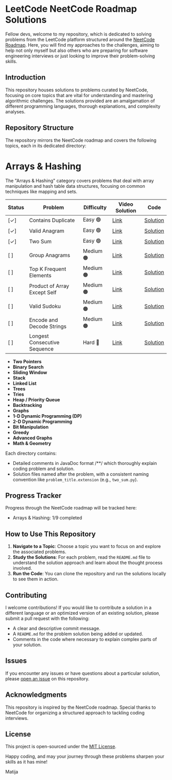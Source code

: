 # LeetCode NeetCode Roadmap Solutions

Fellow devs, welcome to my repository, which is dedicated to solving problems from the LeetCode platform structured around the [NeetCode Roadmap](https://neetcode.io/roadmap). Here, you will find my approaches to the challenges, aiming to help not only myself but also others who are preparing for software engineering interviews or just looking to improve their problem-solving skills.

## Introduction

This repository houses solutions to problems curated by NeetCode, focusing on core topics that are vital for understanding and mastering algorithmic challenges. The solutions provided are an amalgamation of different programming languages, thorough explanations, and complexity analyses.

## Repository Structure

The repository mirrors the NeetCode roadmap and covers the following topics, each in its dedicated directory:

# Arrays & Hashing

The "Arrays & Hashing" category covers problems that deal with array manipulation and hash table data structures, focusing on common techniques like mapping and sets.

| Status | Problem | Difficulty      | Video Solution | Code |
|--------|---------|-----------------|----------------|------|
| [✓]    | Contains Duplicate | Easy 🟢 | [Link](https://www.youtube.com/watch?v=3OamzN90kPg) | [Solution](https://github.com/mbrnas/leetcode-roadmap/blob/main/src/main/java/org/company/arraysandhashing/ContainsDuplicate.java) |
| [✓]    | Valid Anagram | Easy 🟢 | [Link](https://www.youtube.com/watch?v=IRN1VcA8CGc) | [Solution](https://github.com/mbrnas/leetcode-roadmap/blob/main/src/main/java/org/company/arraysandhashing/ValidAnagram.java) |
| [✓]    | Two Sum | Easy 🟢 | [Link](https://www.youtube.com/watch?v=BoHO04xVeU0) | [Solution](https://github.com/mbrnas/leetcode-roadmap/blob/main/src/main/java/org/company/arraysandhashing/TwoSum.java) |
| [ ]    | Group Anagrams | Medium 🟠 | [Link](#) | [Solution](#) |
| [ ]    | Top K Frequent Elements | Medium 🟠 | [Link](#) | [Solution](#) |
| [ ]    | Product of Array Except Self | Medium 🟠 | [Link](#) | [Solution](#) |
| [ ]    | Valid Sudoku | Medium 🟠 | [Link](#) | [Solution](#) |
| [ ]    | Encode and Decode Strings | Medium 🟠 | [Link](#) | [Solution](#) |
| [ ]    | Longest Consecutive Sequence | Hard 🔴 | [Link](#) | [Solution](#) |

- **Two Pointers**
- **Binary Search**
- **Sliding Window**
- **Stack**
- **Linked List**
- **Trees**
- **Tries**
- **Heap / Priority Queue**
- **Backtracking**
- **Graphs**
- **1-D Dynamic Programming (DP)**
- **2-D Dynamic Programming**
- **Bit Manipulation**
- **Greedy**
- **Advanced Graphs**
- **Math & Geometry**

Each directory contains:

- Detailed comments in JavaDoc format /**/ which thoroughly explain coding problem and solution.
- Solution files named after the problem, with a consistent naming convention like `problem_title.extension` (e.g., `two_sum.py`).

## Progress Tracker

Progress through the NeetCode roadmap will be tracked here:

- Arrays & Hashing: 1/9 completed

## How to Use This Repository

1. **Navigate to a Topic**: Choose a topic you want to focus on and explore the associated problems.
2. **Study the Solutions**: For each problem, read the `README.md` file to understand the solution approach and learn about the thought process involved.
3. **Run the Code**: You can clone the repository and run the solutions locally to see them in action.

## Contributing

I welcome contributions! If you would like to contribute a solution in a different language or an optimized version of an existing solution, please submit a pull request with the following:

- A clear and descriptive commit message.
- A `README.md` for the problem solution being added or updated.
- Comments in the code where necessary to explain complex parts of your solution.

## Issues

If you encounter any issues or have questions about a particular solution, please [open an issue](https://github.com/mbrnas/leetcode-roadmap/issues) on this repository.

## Acknowledgments

This repository is inspired by the NeetCode roadmap. Special thanks to NeetCode for organizing a structured approach to tackling coding interviews.

## License

This project is open-sourced under the [MIT License]([LICENSE.md](https://opensource.org/license/mit)).

Happy coding, and may your journey through these problems sharpen your skills as it has mine!

Matija
